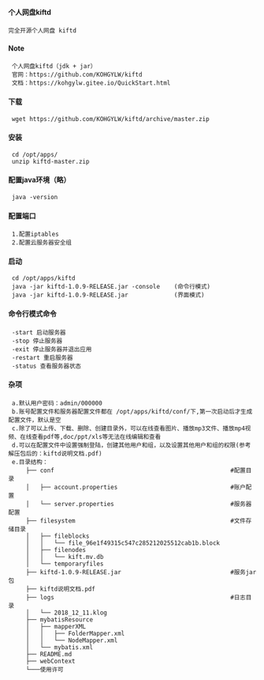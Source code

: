 




#### 个人网盘kiftd
    完全开源个人网盘 kiftd

#### Note
     个人网盘kiftd（jdk + jar）
     官网：https://github.com/KOHGYLW/kiftd
     文档：https://kohgylw.gitee.io/QuickStart.html
     
#### 下载
     wget https://github.com/KOHGYLW/kiftd/archive/master.zip
     
#### 安装
     cd /opt/apps/
     unzip kiftd-master.zip
     
#### 配置java环境（略）
     java -version
     
#### 配置端口
     1.配置iptables
     2.配置云服务器安全组
     
####  启动
     cd /opt/apps/kiftd
     java -jar kiftd-1.0.9-RELEASE.jar -console    (命令行模式)
     java -jar kiftd-1.0.9-RELEASE.jar             (界面模式)

#### 命令行模式命令
     -start 启动服务器
     -stop 停止服务器
     -exit 停止服务器并退出应用
     -restart 重启服务器
     -status 查看服务器状态
     
#### 杂项
     a.默认用户密码：admin/000000
     b.账号配置文件和服务器配置文件都在 /opt/apps/kiftd/conf/下,第一次启动后才生成配置文件，默认是空
     c.除了可以上传、下载、删除、创建目录外，可以在线查看图片、播放mp3文件、播放mp4视频、在线查看pdf等,doc/ppt/xls等无法在线编辑和查看
     d.可以在配置文件中设置强制登陆，创建其他用户和组，以及设置其他用户和组的权限(参考解压包后的：kiftd说明文档.pdf)
     e.目录结构：
         ├── conf                                                  #配置目录
         │   ├── account.properties                                #账户配置
         │   └── server.properties                                 #服务器配置
         ├── filesystem                                            #文件存储目录
         │   ├── fileblocks
         │   │   └── file_96e1f49315c547c285212025512cab1b.block
         │   ├── filenodes
         │   │   └── kift.mv.db
         │   └── temporaryfiles
         ├── kiftd-1.0.9-RELEASE.jar                               #服务jar包
         ├── kiftd说明文档.pdf
         ├── logs                                                  #日志目录
         │   └── 2018_12_11.klog
         ├── mybatisResource
         │   ├── mapperXML
         │   │   ├── FolderMapper.xml
         │   │   └── NodeMapper.xml
         │   └── mybatis.xml
         ├── README.md
         ├── webContext
         └───使用许可




     
     
